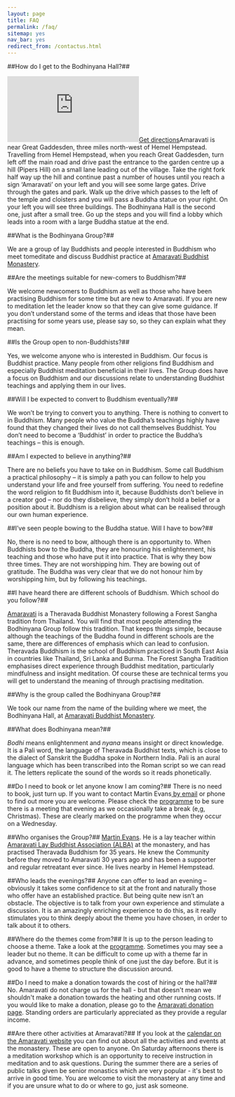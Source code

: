 ```yaml
---
layout: page
title: FAQ
permalink: /faq/
sitemap: yes
nav_bar: yes
redirect_from: /contactus.html
---
```


##How do I get to the Bodhinyana Hall?##

<iframe id="gmap" src="https://www.google.com/maps/embed?pb=!1m14!1m8!1m3!1d157937.11092905983!2d-0.5214489999999999!3d51.79213800000002!3m2!1i1024!2i768!4f13.1!3m3!1m2!1s0x0%3A0xcf54c3d9033857b1!2sAmaravati+Buddhist+Monastery!5e0!3m2!1sen!2suk!4v1422395535495" style="border:0"></iframe><a id="gmap-mobile" href="https://www.google.com/maps/dir//Amaravati+Buddhist+Monastery,+St+Margarets,+Great+Gaddesden,+Hemel+Hempstead,+Hertfordshire+HP1+3BZ,+United+Kingdom/@51.792138,-0.404033,10z/data=!4m12!1m3!3m2!1s0x0:0xcf54c3d9033857b1!2sAmaravati+Buddhist+Monastery!4m7!1m0!1m5!1m1!1s0x4876445f269d8455:0xcf54c3d9033857b1!2m2!1d-0.521449!2d51.792138?hl=en-US"><i class="fa fa-2x fa-map-marker fa-fw"></i>Get directions</a>Amaravati is near Great Gaddesden, three miles north-west of Hemel Hempstead. Travelling from Hemel Hempstead, when you reach Great Gaddesden, turn left off the main road and drive past the entrance to the garden centre up a hill (Pipers Hill) on a small lane leading out of the village. Take the right fork half way up the hill and continue past a number of houses until you reach a sign ‘Amaravati’ on your left and you will see some large gates. Drive through the gates and park. Walk up the drive which passes to the left of the temple and cloisters and you will pass a Buddha statue on your right. On your left you will see three buildings. The Bodhinyana Hall is the second one, just after a small tree. Go up the steps and you will find a lobby which leads into a room with a large Buddha statue at the end.


##What is the Bodhinyana Group?##
  
 We are a group of lay Buddhists and people interested in Buddhism who meet tomeditate and discuss Buddhist practice at <a href="http://www.amaravati.org/visiting/getting-here/">Amaravati Buddhist Monastery</a>.
 
##Are the meetings suitable for new-comers to Buddhism?##

We welcome newcomers to Buddhism as well as those who have been practising Buddhism for some time but are new to Amaravati. If you are new to meditation let the leader know so that they can give some guidance. If you don’t understand some of the terms and ideas that those have been practising for some years use, please say so, so they can explain what they mean.

##Is the Group open to non-Buddhists?##
  
Yes, we welcome anyone who is interested in Buddhism. Our focus is Buddhist practice. Many people from other religions find Buddhism and especially Buddhist meditation beneficial in their lives. The Group does have a focus on Buddhism and our discussions relate to understanding Buddhist teachings and applying them in our lives. 
  
 
##Will I be expected to convert to Buddhism eventually?##
 
We won’t be trying to convert you to anything. There is nothing to convert to in Buddhism. Many people who value the Buddha’s teachings highly have found that they changed their lives do not call themselves Buddhist. You don’t need to become a ‘Buddhist’ in order to practice the Buddha’s teachings – this is enough. 
 
 
##Am I expected to believe in anything?##
 
There are no beliefs you have to take on in Buddhism. Some call Buddhism a practical philosophy – it is simply a path you can follow to help you understand your life and free yourself from suffering. You need to redefine the word religion to fit Buddhism into it, because Buddhists don’t believe in a creator god – nor do they disbelieve, they simply don’t hold a belief or a position about it. Buddhism is a religion about what can be realised through our own human experience.
 
 
##I’ve seen people bowing to the Buddha statue. Will I have to bow?##
 
No, there is no need to bow, although there is an opportunity to. When Buddhists bow to the Buddha, they are honouring his enlightenment, his teaching and those who have put it into practice. That is why they bow three times. They are not worshipping him. They are bowing out of gratitude. The Buddha was very clear that we do not honour him by worshipping him, but by following his teachings.
 
 
##I have heard there are different schools of Buddhism. Which school do you follow?##
 
<a href="http://www.amaravati.org/">Amaravati</a> is a Theravada Buddhist Monastery following a Forest Sangha tradition from Thailand. You will find that most people attending the Bodhinyana Group follow this tradition. That keeps things simple, because although the teachings of the Buddha found in different schools are the same, there are differences of emphasis which can lead to confusion. Theravada Buddhism is the school of Buddhism practiced in South East Asia in countries like Thailand, Sri Lanka and Burma. The Forest Sangha Tradition emphasises direct experience through Buddhist meditation, particularly mindfulness and insight meditation. Of course these are technical terms you will get to understand the meaning of through practising meditation. 
 
##Why is the group called the Bodhinyana Group?##
 
We took our name from the name of the building where we meet, the Bodhinyana Hall, at <a href="http://www.amaravati.org/">Amaravati Buddhist Monastery</a>. 
 
##What does Bodhinyana mean?##
 
<i>Bodhi</i> means enlightenment and <i>nyana</i> means insight or direct knowledge. It is a Pali word, the language of Theravada Buddhist texts, which is close to the dialect of Sanskrit the Buddha spoke in Northern India. Pali is an aural language which has been transcribed into the Roman script so we can read it. The letters replicate the sound of the words so it reads phonetically. 
 
##Do I need to book or let anyone know I am coming?##
There is no need to book, just turn up. If you want to contact Martin Evans<a href="mailto:martin.evans350@ntlworld.com"> by email</a> or phone to find out more you are welcome. Please check the <a href="../programme/">programme</a> to be sure there is a meeting that evening as we occasionally take a break (e,g, Christmas). These are clearly marked on the programme when they occur on a Wednesday. 
 
##Who organises the Group?##
<a href="../aboutus/#martin-evans">Martin Evans</a>. He is a lay teacher within <a href="http://www.buddhacommunity.net/">Amaravati Lay Buddhist Association (ALBA)</a> at the monastery, and has practised Theravada Buddhism for 35 years. He knew the Community before they moved to Amaravati 30 years ago and has been a supporter and regular retreatant ever since. He lives nearby in Hemel Hempstead. 
 
##Who leads the evenings?##
Anyone can offer to lead an evening – obviously it takes some confidence to sit at the front and naturally those who offer have an established practice. But being quite new isn’t an obstacle. The objective is to talk from your own experience and stimulate a discussion. It is an amazingly enriching experience to do this, as it really stimulates you to think deeply about the theme you have chosen, in order to talk about it to others.
 
##Where do the themes come from?##
It is up to the person leading to choose a theme. Take a look at the <a href="../programme/">programme</a>. Sometimes you may see a leader but no theme. It can be difficult to come up with a theme far in advance, and sometimes people think of one just the day before. But it is good to have a theme to structure the discussion around. 

##Do I need to make a donation towards the cost of hiring or the hall?##
No. Amaravati do not charge us for the hall - but that doesn't mean we shouldn't make a donation towards the heating and other running costs. If you would like to make a donation, please go to the <a href="http://www.amaravati.org/support/donations/">Amaravati donation page</a>. Standing orders are particularly appreciated as they provide a regular income.

##Are there other activities at Amaravati?##
If you look at the <a href="http://www.amaravati.org/calendar/">calendar on the Amaravati website</a> you can find out about all the activities and events at the monastery. These are open to anyone. On Saturday afternoons there is a meditation workshop which is an opportunity to receive instruction in meditation and to ask questions. During the summer there are a series of public talks given be senior monastics which are very popular - it's best to arrive in good time. You are welcome to visit the monastery at any time and if you are unsure what to do or where to go, just ask someone. 
